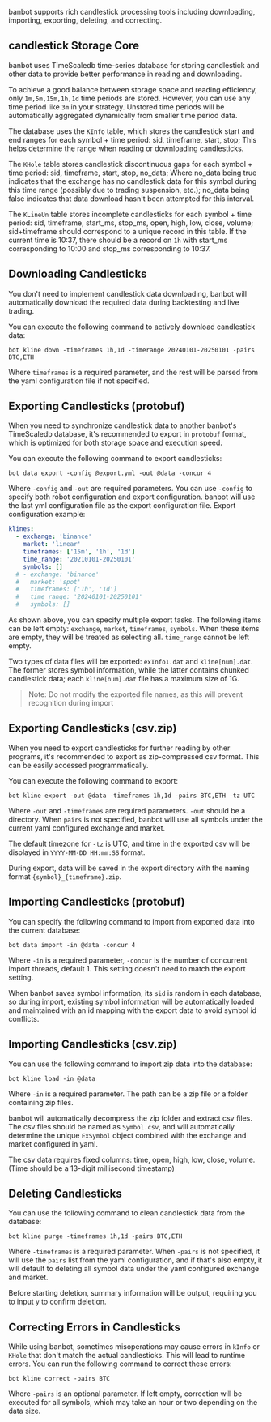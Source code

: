 banbot supports rich candlestick processing tools including downloading, importing, exporting, deleting, and correcting.

## candlestick Storage Core
banbot uses TimeScaledb time-series database for storing candlestick and other data to provide better performance in reading and downloading.

To achieve a good balance between storage space and reading efficiency, only `1m,5m,15m,1h,1d` time periods are stored. However, you can use any time period like `3m` in your strategy. Unstored time periods will be automatically aggregated dynamically from smaller time period data.

The database uses the `KInfo` table, which stores the candlestick start and end ranges for each symbol + time period: sid, timeframe, start, stop; This helps determine the range when reading or downloading candlesticks.

The `KHole` table stores candlestick discontinuous gaps for each symbol + time period: sid, timeframe, start, stop, no_data;
Where no_data being true indicates that the exchange has no candlestick data for this symbol during this time range (possibly due to trading suspension, etc.);
no_data being false indicates that data download hasn't been attempted for this interval.

The `KLineUn` table stores incomplete candlesticks for each symbol + time period: sid, timeframe, start_ms, stop_ms, open, high, low, close, volume;
sid+timeframe should correspond to a unique record in this table. If the current time is 10:37, there should be a record on `1h` with start_ms corresponding to 10:00 and stop_ms corresponding to 10:37.

## Downloading Candlesticks
You don't need to implement candlestick data downloading, banbot will automatically download the required data during backtesting and live trading.

You can execute the following command to actively download candlestick data:

`bot kline down -timeframes 1h,1d -timerange 20240101-20250101 -pairs BTC,ETH`

Where `timeframes` is a required parameter, and the rest will be parsed from the yaml configuration file if not specified.

## Exporting Candlesticks (protobuf)
When you need to synchronize candlestick data to another banbot's TimeScaledb database, it's recommended to export in `protobuf` format, which is optimized for both storage space and execution speed.

You can execute the following command to export candlesticks:

`bot data export -config @export.yml -out @data -concur 4`

Where `-config` and `-out` are required parameters. You can use `-config` to specify both robot configuration and export configuration. banbot will use the last yml configuration file as the export configuration file. Export configuration example:
```yaml
klines:
  - exchange: 'binance'
    market: 'linear'
    timeframes: ['15m', '1h', '1d']
    time_range: '20210101-20250101'
    symbols: []
  # - exchange: 'binance'
  #   market: 'spot'
  #   timeframes: ['1h', '1d']
  #   time_range: '20240101-20250101'
  #   symbols: []
```
As shown above, you can specify multiple export tasks. The following items can be left empty: `exchange`, `market`, `timeframes`, `symbols`. When these items are empty, they will be treated as selecting all. `time_range` cannot be left empty.

Two types of data files will be exported: `exInfo1.dat` and `kline[num].dat`. The former stores symbol information, while the latter contains chunked candlestick data; each `kline[num].dat` file has a maximum size of 1G.

> Note: Do not modify the exported file names, as this will prevent recognition during import

## Exporting Candlesticks (csv.zip)
When you need to export candlesticks for further reading by other programs, it's recommended to export as zip-compressed csv format. This can be easily accessed programmatically.

You can execute the following command to export:

`bot kline export -out @data -timeframes 1h,1d -pairs BTC,ETH -tz UTC`

Where `-out` and `-timeframes` are required parameters. `-out` should be a directory. When `pairs` is not specified, banbot will use all symbols under the current yaml configured exchange and market.

The default timezone for `-tz` is UTC, and time in the exported csv will be displayed in `YYYY-MM-DD HH:mm:SS` format.

During export, data will be saved in the export directory with the naming format `{symbol}_{timeframe}.zip`.

## Importing Candlesticks (protobuf)
You can specify the following command to import from exported data into the current database:

`bot data import -in @data -concur 4`

Where `-in` is a required parameter, `-concur` is the number of concurrent import threads, default 1. This setting doesn't need to match the export setting.

When banbot saves symbol information, its `sid` is random in each database, so during import, existing symbol information will be automatically loaded and maintained with an id mapping with the export data to avoid symbol id conflicts.

## Importing Candlesticks (csv.zip)
You can use the following command to import zip data into the database:

`bot kline load -in @data`

Where `-in` is a required parameter. The path can be a zip file or a folder containing zip files.

banbot will automatically decompress the zip folder and extract csv files. The csv files should be named as `Symbol.csv`, and will automatically determine the unique `ExSymbol` object combined with the exchange and market configured in yaml.

The csv data requires fixed columns: time, open, high, low, close, volume. (Time should be a 13-digit millisecond timestamp)

## Deleting Candlesticks
You can use the following command to clean candlestick data from the database:

`bot kline purge -timeframes 1h,1d -pairs BTC,ETH`

Where `-timeframes` is a required parameter. When `-pairs` is not specified, it will use the `pairs` list from the yaml configuration, and if that's also empty, it will default to deleting all symbol data under the yaml configured exchange and market.

Before starting deletion, summary information will be output, requiring you to input `y` to confirm deletion.

## Correcting Errors in Candlesticks
While using banbot, sometimes misoperations may cause errors in `kInfo` or `KHole` that don't match the actual candlesticks. This will lead to runtime errors. You can run the following command to correct these errors:

`bot kline correct -pairs BTC`

Where `-pairs` is an optional parameter. If left empty, correction will be executed for all symbols, which may take an hour or two depending on the data size.


